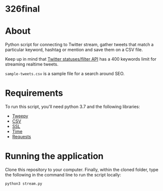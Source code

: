 # 326final
# About

Python script for connecting to Twitter stream, gather tweets that match a particular keyword, hashtag or mention and save them on a CSV file.

Keep up in mind that [Twitter statuses/filter API](https://developer.twitter.com/en/docs/tweets/filter-realtime/overview.htmls) has a 400 keywords limit for streaming realtime tweets.

`sample-tweets.csv` is a sample file for a search around SEO.

# Requirements

To run this script, you'll need python 3.7 and the following libraries: 

* [Tweepy](https://github.com/tweepy/tweepy)
* [CSV](https://docs.python.org/3/library/csv.html)
* [SSL](https://docs.python.org/3/library/ssl.html)
* [Time](https://docs.python.org/3/library/time.html)
* [Requests](https://realpython.com/python-requests/)

# Running the application

Clone this repository to your computer. Finally, within the cloned folder, type the following in the command line to run the script locally:

`python3 stream.py`
